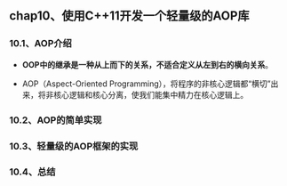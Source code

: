## chap10、使用C++11开发一个轻量级的AOP库

### 10.1、AOP介绍

+ **OOP中的继承是一种从上而下的关系，不适合定义从左到右的横向关系**。

+ AOP（Aspect-Oriented Programming），将程序的非核心逻辑都“横切”出来，将非核心逻辑和核心分离，使我们能集中精力在核心逻辑上。

### 10.2、AOP的简单实现

### 10.3、轻量级的AOP框架的实现

### 10.4、总结
